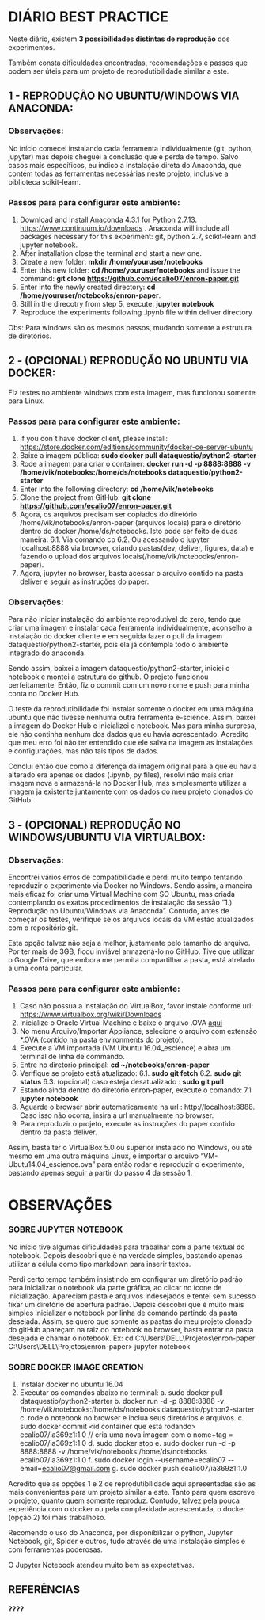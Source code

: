 
# DIÁRIO BEST PRACTICE
 
Neste diário, existem **3 possibilidades distintas de reprodução** dos experimentos.
 
Também consta dificuldades encontradas, recomendações e passos que podem ser úteis para um projeto de reprodutibilidade similar a este.


## 1 - REPRODUÇÃO NO UBUNTU/WINDOWS VIA ANACONDA:
 
### Observações:
No início comecei instalando cada ferramenta individualmente (git, python, jupyter) mas depois cheguei a conclusão que é perda de tempo. Salvo casos mais específicos, eu  indico a instalação direta do Anaconda, que contém todas as ferramentas necessárias neste projeto, inclusive a biblioteca scikit-learn. 
 
### Passos para para configurar este ambiente:
1. Download and Install Anaconda 4.3.1 for Python 2.7.13. https://www.continuum.io/downloads . Anaconda will include all packages necessary for this experiment: git, python 2.7, scikit-learn and jupyter notebook.
2. After installation close the terminal and start a new one.
3. Create a new folder: **mkdir /home/youruser/notebooks**
4. Enter this new folder: **cd /home/youruser/notebooks** and issue the command: 
**git clone https://github.com/ecalio07/enron-paper.git**
5. Enter into the newly created directory: **cd /home/youruser/notebooks/enron-paper**.
6. Still in the direcotry from step 5, execute: **jupyter notebook**
7. Reproduce the experiments following .ipynb file within deliver directory

Obs: Para windows são os mesmos passos, mudando somente a estrutura de diretórios.

## 2 - (OPCIONAL) REPRODUÇÃO NO UBUNTU VIA DOCKER:

Fiz testes no ambiente windows com esta imagem, mas funcionou somente para Linux.

### Passos para para configurar este ambiente:
1. If you don´t have docker client, please install:
https://store.docker.com/editions/community/docker-ce-server-ubuntu
2. Baixe a imagem pública: **sudo docker pull dataquestio/python2-starter**
3. Rode a imagem para criar o container: **docker run -d -p 8888:8888 -v /home/vik/notebooks:/home/ds/notebooks dataquestio/python2-starter**
4. Enter into the following directory: **cd /home/vik/notebooks**
5. Clone the project from GitHub: **git clone https://github.com/ecalio07/enron-paper.git**
6. Agora, os arquivos precisam ser copiados do diretório /home/vik/notebooks/enron-paper (arquivos locais) para o diretório dentro do docker /home/ds/notebooks. Isto pode ser feito de duas maneira:
6.1. Via comando cp
6.2. Ou acessando o jupyter localhost:8888 via browser, criando pastas(dev, deliver, figures, data) e fazendo o upload dos arquivos locais(/home/vik/notebooks/enron-paper).
7. Agora, jupyter no browser, basta acessar o arquivo contido na pasta deliver e seguir as instruções do paper.

 
### Observações:
Para não iniciar instalação do ambiente reprodutível do zero, tendo que criar uma imagem e instalar cada ferramenta individualmente, aconselho a instalação do docker cliente e em seguida fazer o pull da imagem dataquestio/python2-starter, pois ela já contempla todo o ambiente integrado do anaconda. 
 
Sendo assim, baixei a imagem dataquestio/python2-starter, iniciei o notebook e montei a estrutura do github. O projeto funcionou perfeitamente. Então, fiz o commit com um novo nome e push para minha conta no Docker Hub.
 
O teste da reprodutibilidade foi instalar somente o docker em uma máquina ubuntu que não tivesse nenhuma outra ferramenta e-science. Assim, baixei a imagem do Docker Hub e inicializei o notebook. Mas para minha surpresa, ele não continha nenhum dos dados que eu havia acrescentado. Acredito que meu erro foi não ter entendido que ele salva na imagem as instalações e configurações, mas não tais tipos de dados.
 
Conclui então que como a diferença da imagem original para a que eu havia alterado era apenas os dados (.ipynb, py files), resolvi não mais criar imagem nova e armazená-la no Docker Hub, mas simplesmente utilizar a imagem já existente juntamente com os dados do meu projeto clonados do GitHub. 

## 3 - (OPCIONAL) REPRODUÇÃO NO WINDOWS/UBUNTU VIA VIRTUALBOX:
 
### Observações:
Encontrei vários erros de compatibilidade e perdi muito tempo tentando reproduzir o experimento via Docker no Windows. Sendo assim, a maneira mais eficaz foi criar uma Virtual Machine com SO Ubuntu, mas criada contemplando os exatos procedimentos de instalação da sessão “1.) Reprodução no Ubuntu/Windows via Anaconda”. Contudo, antes de começar os testes, verifique se os arquivos locais da VM estão atualizados com o repositório git.

Esta opção talvez não seja a melhor, justamente pelo tamanho do arquivo. Por ter mais de 3GB, ficou inviável armazená-lo no GitHub.
Tive que utilizar o Google Drive, que embora me permita compartilhar a pasta, está atrelado a uma conta particular.
 
### Passos para para configurar este ambiente:
1. Caso não possua a instalação do VirtualBox, favor instale conforme url:
https://www.virtualbox.org/wiki/Downloads
2. Inicialize o Oracle Virtual Machine e baixe o arquivo .OVA [aqui](https://drive.google.com/file/d/0B4KJCoCOJkpGOEYwYWhPb18ySmM/view?usp=sharing)
3. No menu Arquivo/Importar Appliance, selecione o arquivo com extensão *.OVA (contido na pasta environments do projeto).
4. Execute a VM importada (VM Ubuntu 16.04_escience) e abra um terminal de linha de commando.
5. Entre no diretorio principal: **cd ~/notebooks/enron-paper**
6. Verifique se projeto está atualizado:
6.1. **sudo git fetch**
6.2. **sudo git status**
6.3. (opcional) caso esteja desatualizado : **sudo git pull**
7. Estando ainda dentro do diretório enron-paper, execute o comando:
7.1 **jupyter notebook**
8. Aguarde o browser abrir automaticamente na url : http://localhost:8888. Caso isso não ocorra, insira a url manualmente no browser.
9. Para reproduzir o projeto, execute as instruções do paper contido dentro da pasta deliver.
 
Assim, basta ter o VirtualBox 5.0 ou superior instalado no Windows, ou até mesmo em uma outra máquina Linux, e importar o arquivo “VM-Ubutu14.04_escience.ova” para então rodar e reproduzir o experimento, bastando apenas seguir a partir do passo 4 da sessão 1.


# OBSERVAÇÕES
 
### SOBRE JUPYTER NOTEBOOK
 
No início tive algumas dificuldades para trabalhar com a parte textual do notebook. Depois descobri que é na verdade simples, bastando apenas utilizar a célula como tipo markdown para inserir textos.
 
Perdi certo tempo também insistindo em configurar um diretório padrão para inicializar o notebook via parte gráfica, ao clicar no ícone de inicialização. Apareciam pasta e arquivos indesejados e tentei sem sucesso fixar um diretório de abertura padrão. Depois descobri que é muito mais simples inicializar o notebook por linha de comando partindo da pasta desejada. Assim, se quero que somente as pastas do meu projeto clonado do gitHub apareçam na raiz do notebook no browser, basta entrar na pasta desejada e chamar o notebook. Ex:
cd C:\Users\DELL\Projetos\enron-paper
C:\Users\DELL\Projetos\enron-paper> jupyter notebook


### SOBRE DOCKER IMAGE CREATION

1. Instalar docker no ubuntu 16.04
2. Executar os comandos abaixo no terminal:
 a. sudo docker pull dataquestio/python2-starter
 b. docker run -d -p 8888:8888 -v /home/vik/notebooks:/home/ds/notebooks dataquestio/python2-starter
 c. rode o notebook no browser e inclua seus diretórios e arquivos.
 c. sudo docker commit <id container que está rodando> ecalio07/ia369z1:1.0 // cria uma nova imagem com o nome+tag =  ecalio07/ia369z1:1.0
 d. sudo docker stop  <id container>
 e. sudo docker run -d -p 8888:8888 -v /home/vik/notebooks:/home/ds/notebooks ecalio07/ia369z1:1.0 
 f. sudo docker login --username=ecalio07 --email=ecalio07@gmail.com
 g. sudo docker push ecalio07/ia369z1:1.0
 
 
Acredito que as opções 1 e 2 de reprodutibilidade aqui apresentadas são as mais convenientes para um projeto similar a este. Tanto para quem escreve o projeto, quanto quem somente reproduz. Contudo, talvez pela pouca experiência com o docker ou pela complexidade acrescentada, o docker (opção 2) foi mais trabalhoso.
 
Recomendo o uso do Anaconda, por disponibilizar o python, Jupyter Notebook, git, Spider e outros, tudo através de uma instalação simples e com ferramentas poderosas.
 
O Jupyter Notebook atendeu muito bem as expectativas.


## REFERÊNCIAS
**????**



